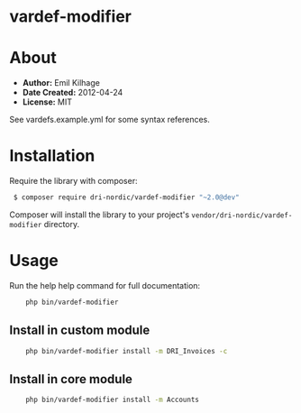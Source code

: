 vardef-modifier
========

# About

 * __Author:__ Emil Kilhage
 * __Date Created:__ 2012-04-24
 * __License:__ MIT

See vardefs.example.yml for some syntax references.

# Installation

Require the library with composer:

   ```bash
    $ composer require dri-nordic/vardef-modifier "~2.0@dev"
   ```

Composer will install the library to your project's `vendor/dri-nordic/vardef-modifier` directory.

# Usage

Run the help help command for full documentation:

```bash
    php bin/vardef-modifier
```

## Install in custom module

```bash
    php bin/vardef-modifier install -m DRI_Invoices -c
```

## Install in core module

```bash
    php bin/vardef-modifier install -m Accounts
```
